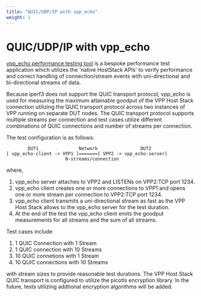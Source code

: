```yaml
---
title: "QUIC/UDP/IP with vpp_echo"
weight: 1
---
```


# QUIC/UDP/IP with vpp_echo

[vpp_echo performance testing tool](https://wiki.fd.io/view/VPP/HostStack#External_Echo_Server.2FClient_.28vpp_echo.29)
is a bespoke performance test application which utilizes the 'native
HostStack APIs' to verify performance and correct handling of
connection/stream events with uni-directional and bi-directional
streams of data.

Because iperf3 does not support the QUIC transport protocol, vpp_echo
is used for measuring the maximum attainable goodput of the VPP Host
Stack connection utilizing the QUIC transport protocol across two
instances of VPP running on separate DUT nodes. The QUIC transport
protocol supports multiple streams per connection and test cases
utilize different combinations of QUIC connections and number of
streams per connection.

The test configuration is as follows:

            DUT1               Network                DUT2
    [ vpp_echo-client -> VPP1 ]=======[ VPP2 -> vpp_echo-server]
                          N-streams/connection

where,

1. vpp_echo server attaches to VPP2 and LISTENs on VPP2:TCP port 1234.
2. vpp_echo client creates one or more connections to VPP1 and opens
   one or more stream per connection to VPP2:TCP port 1234.
3. vpp_echo client transmits a uni-directional stream as fast as the
   VPP Host Stack allows to the vpp_echo server for the test duration.
4. At the end of the test the vpp_echo client emits the goodput
   measurements for all streams and the sum of all streams.

Test cases include

1. 1 QUIC Connection with 1 Stream
2. 1 QUIC connection with 10 Streams
3. 10 QUIC connetions with 1 Stream
4. 10 QUIC connections with 10 Streams

with stream sizes to provide reasonable test durations. The VPP Host
Stack QUIC transport is configured to utilize the picotls encryption
library. In the future, tests utilizing addtional encryption
algorithms will be added.
